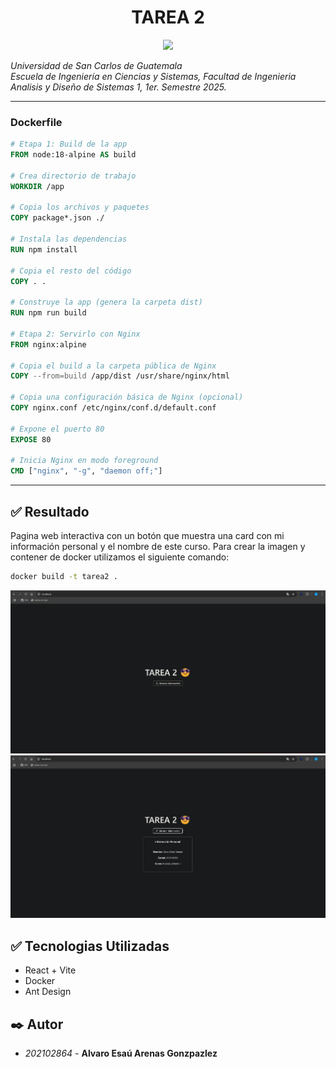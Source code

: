 <h1 align="center"> TAREA 2 </h1>

<p align="center">
   <img src="https://img.shields.io/badge/STATUS-EN%20DESAROLLO-green">
   </p>

*Universidad de San Carlos de Guatemala*  
*Escuela de Ingeniería en Ciencias y Sistemas, Facultad de Ingenieria*  
*Analisis y Diseño de Sistemas 1, 1er. Semestre 2025.*  
___

### **Dockerfile**
```Dockerfile
# Etapa 1: Build de la app
FROM node:18-alpine AS build

# Crea directorio de trabajo
WORKDIR /app

# Copia los archivos y paquetes
COPY package*.json ./

# Instala las dependencias
RUN npm install

# Copia el resto del código
COPY . .

# Construye la app (genera la carpeta dist)
RUN npm run build

# Etapa 2: Servirlo con Nginx
FROM nginx:alpine

# Copia el build a la carpeta pública de Nginx
COPY --from=build /app/dist /usr/share/nginx/html

# Copia una configuración básica de Nginx (opcional)
COPY nginx.conf /etc/nginx/conf.d/default.conf

# Expone el puerto 80
EXPOSE 80

# Inicia Nginx en modo foreground
CMD ["nginx", "-g", "daemon off;"] 

```
___

## ✅ **Resultado**
Pagina web interactiva con un botón que muestra una card con mi información personal y el nombre de este curso.
Para crear la imagen y contener de docker utilizamos el siguiente comando:

```bash
docker build -t tarea2 .
```

![alt text](img/pag1.png)
![alt text](img/image-1.png)

## ✅ **Tecnologias Utilizadas**
* React + Vite
* Docker
* Ant Design
## ✒️ Autor

* *202102864* - **Alvaro Esaú Arenas Gonzpazlez**